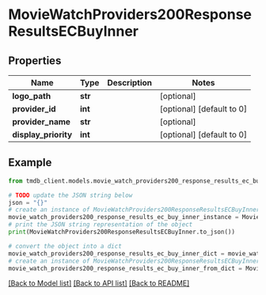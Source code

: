 # MovieWatchProviders200ResponseResultsECBuyInner


## Properties

Name | Type | Description | Notes
------------ | ------------- | ------------- | -------------
**logo_path** | **str** |  | [optional] 
**provider_id** | **int** |  | [optional] [default to 0]
**provider_name** | **str** |  | [optional] 
**display_priority** | **int** |  | [optional] [default to 0]

## Example

```python
from tmdb_client.models.movie_watch_providers200_response_results_ec_buy_inner import MovieWatchProviders200ResponseResultsECBuyInner

# TODO update the JSON string below
json = "{}"
# create an instance of MovieWatchProviders200ResponseResultsECBuyInner from a JSON string
movie_watch_providers200_response_results_ec_buy_inner_instance = MovieWatchProviders200ResponseResultsECBuyInner.from_json(json)
# print the JSON string representation of the object
print(MovieWatchProviders200ResponseResultsECBuyInner.to_json())

# convert the object into a dict
movie_watch_providers200_response_results_ec_buy_inner_dict = movie_watch_providers200_response_results_ec_buy_inner_instance.to_dict()
# create an instance of MovieWatchProviders200ResponseResultsECBuyInner from a dict
movie_watch_providers200_response_results_ec_buy_inner_from_dict = MovieWatchProviders200ResponseResultsECBuyInner.from_dict(movie_watch_providers200_response_results_ec_buy_inner_dict)
```
[[Back to Model list]](../README.md#documentation-for-models) [[Back to API list]](../README.md#documentation-for-api-endpoints) [[Back to README]](../README.md)


